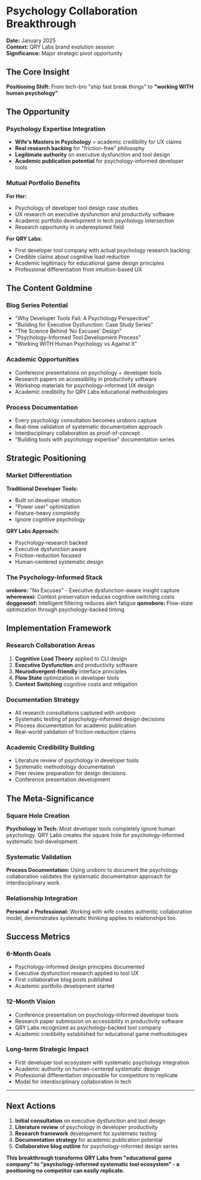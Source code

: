 # Psychology Collaboration Breakthrough

**Date:** January 2025  
**Context:** QRY Labs brand evolution session  
**Significance:** Major strategic pivot opportunity

## The Core Insight

**Positioning Shift:** From tech-bro "ship fast break things" to **"working WITH human psychology"**

## The Opportunity

### Psychology Expertise Integration
- **Wife's Masters in Psychology** = academic credibility for UX claims
- **Real research backing** for "friction-free" philosophy
- **Legitimate authority** on executive dysfunction and tool design
- **Academic publication potential** for psychology-informed developer tools

### Mutual Portfolio Benefits
**For Her:**
- Psychology of developer tool design case studies
- UX research on executive dysfunction and productivity software
- Academic portfolio development in tech psychology intersection
- Research opportunity in underexplored field

**For QRY Labs:**
- First developer tool company with actual psychology research backing
- Credible claims about cognitive load reduction
- Academic legitimacy for educational game design principles
- Professional differentiation from intuition-based UX

## The Content Goldmine

### Blog Series Potential
- "Why Developer Tools Fail: A Psychology Perspective"
- "Building for Executive Dysfunction: Case Study Series"
- "The Science Behind 'No Excuses' Design"
- "Psychology-Informed Tool Development Process"
- "Working WITH Human Psychology vs Against It"

### Academic Opportunities
- Conference presentations on psychology + developer tools
- Research papers on accessibility in productivity software
- Workshop materials for psychology-informed UX design
- Academic credibility for QRY Labs educational methodologies

### Process Documentation
- Every psychology consultation becomes uroboro capture
- Real-time validation of systematic documentation approach
- Interdisciplinary collaboration as proof-of-concept
- "Building tools with psychology expertise" documentation series

## Strategic Positioning

### Market Differentiation
**Traditional Developer Tools:**
- Built on developer intuition
- "Power user" optimization
- Feature-heavy complexity
- Ignore cognitive psychology

**QRY Labs Approach:**
- Psychology-research backed
- Executive dysfunction aware
- Friction-reduction focused
- Human-centered systematic design

### The Psychology-Informed Stack
**uroboro:** "No Excuses" - Executive dysfunction-aware insight capture
**wherewasi:** Context preservation reduces cognitive switching costs
**doggowoof:** Intelligent filtering reduces alert fatigue
**qomoboro:** Flow-state optimization through psychology-backed timing

## Implementation Framework

### Research Collaboration Areas
1. **Cognitive Load Theory** applied to CLI design
2. **Executive Dysfunction** and productivity software
3. **Neurodivergent-friendly** interface principles
4. **Flow State** optimization in developer tools
5. **Context Switching** cognitive costs and mitigation

### Documentation Strategy
- All research consultations captured with uroboro
- Systematic testing of psychology-informed design decisions
- Process documentation for academic publication
- Real-world validation of friction-reduction claims

### Academic Credibility Building
- Literature review of psychology in developer tools
- Systematic methodology documentation
- Peer review preparation for design decisions
- Conference presentation development

## The Meta-Significance

### Square Hole Creation
**Psychology in Tech:** Most developer tools completely ignore human psychology. QRY Labs creates the square hole for psychology-informed systematic tool development.

### Systematic Validation
**Process Documentation:** Using uroboro to document the psychology collaboration validates the systematic documentation approach for interdisciplinary work.

### Relationship Integration
**Personal + Professional:** Working with wife creates authentic collaboration model, demonstrates systematic thinking applies to relationships too.

## Success Metrics

### 6-Month Goals
- Psychology-informed design principles documented
- Executive dysfunction research applied to tool UX
- First collaborative blog posts published
- Academic portfolio development started

### 12-Month Vision
- Conference presentation on psychology-informed developer tools
- Research paper submission on accessibility in productivity software
- QRY Labs recognized as psychology-backed tool company
- Academic credibility established for educational game methodologies

### Long-term Strategic Impact
- First developer tool ecosystem with systematic psychology integration
- Academic authority on human-centered systematic design
- Professional differentiation impossible for competitors to replicate
- Model for interdisciplinary collaboration in tech

---

## Next Actions

1. **Initial consultation** on executive dysfunction and tool design
2. **Literature review** of psychology in developer productivity
3. **Research framework** development for systematic testing
4. **Documentation strategy** for academic publication potential
5. **Collaborative blog outline** for psychology-informed design series

**This breakthrough transforms QRY Labs from "educational game company" to "psychology-informed systematic tool ecosystem" - a positioning no competitor can easily replicate.** 